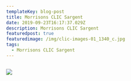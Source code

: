 ```yaml
---
templateKey: blog-post
title: Morrisons CLIC Sargent
date: 2019-09-23T16:17:37.029Z
description: Morrisons CLIC Sargent
featuredpost: true
featuredimage: /img/clic-images-01_1340_c.jpg
tags:
  - Morrisons CLIC Sargent
---
```

```

```



![](/img/clic-laptop.jpg)
